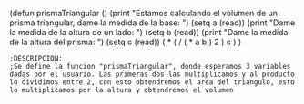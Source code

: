 (defun prismaTriangular ()
	(print "Estamos calculando el volumen de un prisma triangular, dame la medida de la base: ")
	(setq a (read))
    (print "Dame la medida de la altura de un lado: ")
	(setq b (read))
    (print "Dame la medida de la altura del prisma: ")
	(setq c (read))
	( * ( / ( * a b ) 2 ) c )
	)

	;DESCRIPCION:
	;Se define la funcion "prismaTriangular", donde esperamos 3 variables dadas por el usuario. Las primeras dos las multiplicamos y al producto lo dividimos entre 2, con esto obtendremos el area del triangulo, esto lo multiplicamos por la altura y obtendremos el volumen
